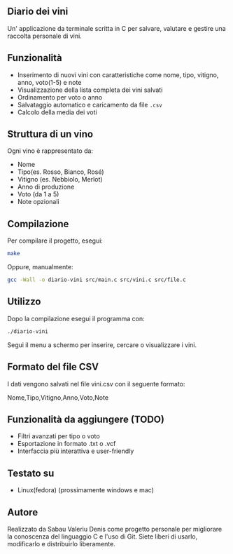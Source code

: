 ## Diario dei vini

Un' applicazione da terminale scritta in C per salvare, valutare e gestire una raccolta personale di vini.

## Funzionalità

- Inserimento di nuovi vini con caratteristiche come nome, tipo, vitigno, anno, voto(1-5) e note
- Visualizzazione della lista completa dei vini salvati
- Ordinamento per voto o anno
- Salvataggio automatico e caricamento da file `.csv`
- Calcolo della media dei voti

## Struttura di un vino

Ogni vino è rappresentato da:

- Nome
- Tipo(es. Rosso, Bianco, Rosé)
- Vitigno (es. Nebbiolo, Merlot)
- Anno di produzione
- Voto (da 1 a 5)
- Note opzionali

## Compilazione

Per compilare il progetto, esegui: 
```bash
make
```
Oppure, manualmente:
```bash
gcc -Wall -o diario-vini src/main.c src/vini.c src/file.c
```

## Utilizzo

Dopo la compilazione esegui il programma con:
```bash
./diario-vini
```
Segui il menu a schermo per inserire, cercare o visualizzare i vini.

## Formato del file CSV

I dati vengono salvati nel file vini.csv con il seguente formato:

Nome,Tipo,Vitigno,Anno,Voto,Note

## Funzionalità da aggiungere (TODO)

- Filtri avanzati per tipo o voto
- Esportazione in formato .txt o .vcf
- Interfaccia più interattiva e user-friendly

## Testato su

- Linux(fedora)
(prossimamente windows e mac)

## Autore

Realizzato da Sabau Valeriu Denis come progetto personale per migliorare la conoscenza del linguaggio C e l'uso di Git. 
Siete liberi di usarlo, modificarlo e distribuirlo liberamente.

